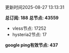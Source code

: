 更新时间2025-08-27 13:13:31

**总订阅: 188**
**总节点: 43559**
- vless节点: 17252
- hysteria2节点: 17

**google ping有效节点: 437**
